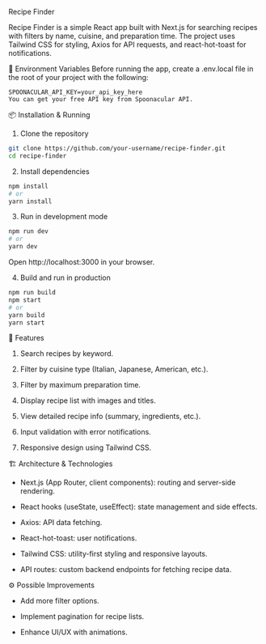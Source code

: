 Recipe Finder

Recipe Finder is a simple React app built with Next.js for searching recipes with filters by name, cuisine, and preparation time. The project uses Tailwind CSS for styling, Axios for API requests, and react-hot-toast for notifications.

🔑 Environment Variables
Before running the app, create a .env.local file in the root of your project with the following:

```env
SPOONACULAR_API_KEY=your_api_key_here
You can get your free API key from Spoonacular API.
```

📦 Installation & Running

1. Clone the repository

```bash
git clone https://github.com/your-username/recipe-finder.git
cd recipe-finder
```

2. Install dependencies
```bash
npm install
# or
yarn install
````

3. Run in development mode

```bash
npm run dev
# or
yarn dev
````

Open http://localhost:3000 in your browser.

4. Build and run in production

```bash
npm run build
npm start
# or
yarn build
yarn start
````

🚀 Features

1. Search recipes by keyword.

2. Filter by cuisine type (Italian, Japanese, American, etc.).

3. Filter by maximum preparation time.

4. Display recipe list with images and titles.

5. View detailed recipe info (summary, ingredients, etc.).

6. Input validation with error notifications.

7. Responsive design using Tailwind CSS.
   

🏗️ Architecture & Technologies

- Next.js (App Router, client components): routing and server-side rendering.

- React hooks (useState, useEffect): state management and side effects.

- Axios: API data fetching.

- React-hot-toast: user notifications.

- Tailwind CSS: utility-first styling and responsive layouts.

- API routes: custom backend endpoints for fetching recipe data.


⚙️ Possible Improvements

- Add more filter options.

- Implement pagination for recipe lists.

- Enhance UI/UX with animations.

